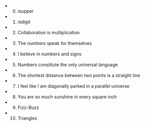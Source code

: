 - 0. isupper

- 1. isdigit

- 2. Collaboration is multiplication

- 3. The numbers speak for themselves

- 4. I believe in numbers and signs

- 5. Numbers constitute the only universal language

- 6. The shortest distance between two points is a straight line

- 7. I feel like I am diagonally parked in a parallel universe

- 8. You are so much sunshine in every square inch

- 9. Fizz-Buzz

- 10. Triangles


